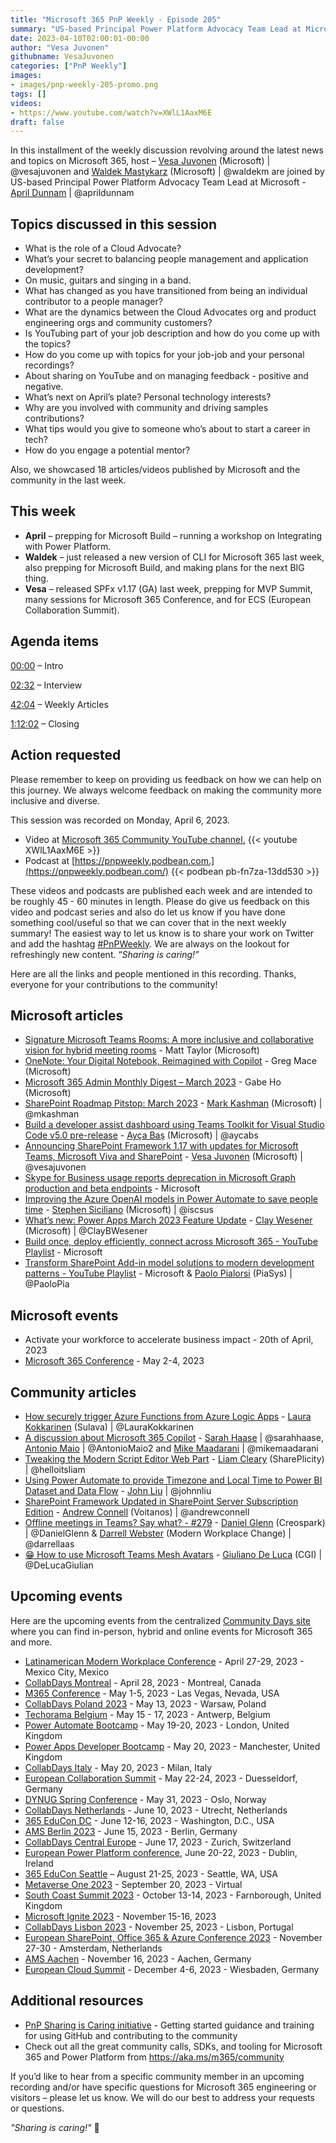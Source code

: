 ```yaml
---
title: "Microsoft 365 PnP Weekly - Episode 205"
summary: "US-based Principal Power Platform Advocacy Team Lead at Microsoft - April Dunnam, joins Microsoft’s Vesa Juvonen and Waldek Mastykarz in a discussion on her role as a Cloud Advocate, people manager, developer, presenter, mentors, YouTube sensation, plus 18 articles/videos."
date: 2023-04-10T02:00:01-00:00
author: "Vesa Juvonen"
githubname: VesaJuvonen
categories: ["PnP Weekly"]
images:
- images/pnp-weekly-205-promo.png
tags: []
videos:
- https://www.youtube.com/watch?v=XWlL1AaxM6E
draft: false
---
```


In this installment of the weekly discussion revolving around the latest news and topics on Microsoft 365, host – [Vesa Juvonen](https://twitter.com/vesajuvonen) (Microsoft) | @vesajuvonen and [Waldek Mastykarz](https://twitter.com/waldekm) (Microsoft) | @waldekm are joined by US-based Principal Power Platform Advocacy Team Lead at Microsoft - [April Dunnam](https://twitter.com/aprildunnam) \| @aprildunnam

## Topics discussed in this session

* What is the role of a Cloud Advocate?
* What’s your secret to balancing people management and application development?
* On music, guitars and singing in a band.
* What has changed as you have transitioned from being an individual contributor to a people manager?
* What are the dynamics between the Cloud Advocates org and product engineering orgs and community customers?
* Is YouTubing part of your job description and how do you come up with the topics?
* How do you come up with topics for your job-job and your personal recordings?
* About sharing on YouTube and on managing feedback - positive and negative.
* What’s next on April’s plate? Personal technology interests?
* Why are you involved with community and driving samples contributions?
* What tips would you give to someone who’s about to start a career in tech?
* How do you engage a potential mentor?

Also, we showcased 18 articles/videos published by Microsoft and the community in the last week.

## This week

* **April** – prepping for Microsoft Build – running a workshop on Integrating with Power Platform.
* **Waldek** – just released a new version of CLI for Microsoft 365 last week, also prepping for Microsoft Build, and making plans for the next BIG thing.
* **Vesa** – released SPFx v1.17 (GA) last week, prepping for MVP Summit, many sessions for Microsoft 365 Conference, and for ECS (European Collaboration Summit).

## Agenda items

[00:00](https://youtu.be/XWlL1AaxM6E?t=0) – Intro

[02:32](https://youtu.be/XWlL1AaxM6E?t=152) – Interview

[42:04](https://youtu.be/XWlL1AaxM6E?t=2524) – Weekly Articles

[1:12:02](https://youtu.be/XWlL1AaxM6E?t=4322) – Closing

## Action requested

Please remember to keep on providing us feedback on how we can help on this journey. We always welcome feedback on making the community more inclusive and diverse.

This session was recorded on Monday, April 6, 2023.

*   Video at [Microsoft 365 Community YouTube channel.](https://aka.ms/m365pnp-videos)
    {{< youtube XWlL1AaxM6E >}}
*   Podcast at [https://pnpweekly.podbean.com.](https://pnpweekly.podbean.com/)
    {{< podbean pb-fn7za-13dd530 >}}

These videos and podcasts are published each week and are intended to be roughly 45 - 60 minutes in length.  Please do give us feedback on this video and podcast series and also do let us know if you have done something cool/useful so that we can cover that in the next weekly summary! The easiest way to let us know is to share your work on Twitter and add the hashtag [#PnPWeekly](https://twitter.com/search?q=%23pnpweekly). We are always on the lookout for refreshingly new content. “_Sharing is caring!”_

Here are all the links and people mentioned in this recording. Thanks, everyone for your contributions to the community!

## Microsoft articles

* [Signature Microsoft Teams Rooms: A more inclusive and collaborative vision for hybrid meeting rooms](https://techcommunity.microsoft.com/t5/microsoft-teams-blog/signature-microsoft-teams-rooms-a-more-inclusive-and/ba-p/3770114) - Matt Taylor (Microsoft)
* [OneNote: Your Digital Notebook, Reimagined with Copilot](https://techcommunity.microsoft.com/t5/microsoft-365-blog/onenote-your-digital-notebook-reimagined-with-copilot/ba-p/3788442) - Greg Mace (Microsoft)
* [Microsoft 365 Admin Monthly Digest – March 2023](https://techcommunity.microsoft.com/t5/microsoft-365-blog/microsoft-365-admin-monthly-digest-march-2023/ba-p/3784650) - Gabe Ho (Microsoft)
* [SharePoint Roadmap Pitstop: March 2023](https://techcommunity.microsoft.com/t5/microsoft-sharepoint-blog/sharepoint-roadmap-pitstop-march-2023/ba-p/3785694) - [Mark Kashman](https://twitter.com/mkashman) (Microsoft) | @mkashman
* [Build a developer assist dashboard using Teams Toolkit for Visual Studio Code v5.0 pre-release](https://devblogs.microsoft.com/microsoft365dev/build-a-developer-assist-dashboard-using-teams-toolkit-for-visual-studio-code-v5-0-pre-release/) - [Ayça Baş](https://twitter.com/aycabs) (Microsoft) | @aycabs
* [Announcing SharePoint Framework 1.17 with updates for Microsoft Teams, Microsoft Viva and SharePoint](https://devblogs.microsoft.com/microsoft365dev/announcing-sharepoint-framework-1-17-with-updates-for-microsoft-teams-microsoft-viva-and-sharepoint/) - [Vesa Juvonen](https://twitter.com/vesajuvonen) (Microsoft) | @vesajuvonen
* [Skype for Business usage reports deprecation in Microsoft Graph production and beta endpoints](https://devblogs.microsoft.com/microsoft365dev/skype-for-business-usage-reports-deprecation-in-microsoft-graph-production-and-beta-endpoints/) - Microsoft
* [Improving the Azure OpenAI models in Power Automate to save people time](https://powerautomate.microsoft.com/blog/improving-the-azure-openai-models-in-power-automate-to-save-people-time/) - [Stephen Siciliano](https://twitter.com/iscsus) (Microsoft) | @iscsus
* [What’s new: Power Apps March 2023 Feature Update](https://powerapps.microsoft.com/blog/whats-new-power-apps-march-2023-feature-update/) - [Clay Wesener](https://twitter.com/ClayBWesener) (Microsoft) | @ClayBWesener
* [Build once, deploy efficiently, connect across Microsoft 365 - YouTube Playlist](https://www.youtube.com/playlist?list=PLWZJrkeLOrbZrxmWQEHDsu-rtHSiLfMJD) - Microsoft
* [Transform SharePoint Add-in model solutions to modern development patterns - YouTube Playlist](https://www.youtube.com/playlist?list=PLR9nK3mnD-OXJLA29Q0Xk7psbAUqzQZwe) - Microsoft & [Paolo Pialorsi](https://twitter.com/PaoloPia) (PiaSys) | @PaoloPia

## Microsoft events

* Activate your workforce to accelerate business impact - 20th of April, 2023
* [Microsoft 365 Conference](https://m365conf.com/) - May 2-4, 2023

## Community articles

* [How securely trigger Azure Functions from Azure Logic Apps](https://laurakokkarinen.com/how-to-securely-trigger-azure-functions-from-azure-logic-apps/) - [Laura Kokkarinen](https://twitter.com/LauraKokkarinen) (Sulava) | @LauraKokkarinen
* [A discussion about Microsoft 365 Copilot](https://regarding365.com/a-discussion-about-microsoft-365-copilot-ff5784a1bb24) - [Sarah Haase](https://twitter.com/sarahhaase) | @sarahhaase, [Antonio Maio](https://twitter.com/AntonioMaio2) | @AntonioMaio2 and [Mike Maadarani](https://twitter.com/mikemaadarani) | @mikemaadarani
* [Tweaking the Modern Script Editor Web Part](https://helloitsliam.com/2023/04/05/tweaking-the-modern-script-editor-web-part/) - [Liam Cleary](https://twitter.com/helloitsliam) (SharePlicity) | @helloitsliam
* [Using Power Automate to provide Timezone and Local Time to Power BI Dataset and Data Flow](http://johnliu.net/blog/2023/4/using-power-automate-to-provide-timezone-and-local-time-to-power-bi-dataset-and-data-flow) - [John Liu](https://twitter.com/johnnliu) | @johnnliu
* [SharePoint Framework Updated in SharePoint Server Subscription Edition](https://www.voitanos.io/blog/sharepoint-framework-updated-in-sharepoint-server-subscription-edition/) - [Andrew Connell](https://twitter.com/andrewconnell) (Voitanos) | @andrewconnell
* [Offline meetings in Teams? Say what?  - #279](https://www.messagecentershow.com/e/offline-meetings-in-teams-say-what-279/) - [Daniel Glenn](https://twitter.com/DanielGlenn) (Creospark) | @DanielGlenn & [Darrell Webster](https://twitter.com/darrellaas) (Modern Workplace Change) | @darrellaas
* [😁 How to use Microsoft Teams Mesh Avatars](https://www.youtube.com/watch?v=2htJ1s33WFY) - [Giuliano De Luca](https://twitter.com/DeLucaGiulian) (CGI) | @DeLucaGiulian

## Upcoming events

Here are the upcoming events from the centralized [Community Days site](https://communitydays.org/events?when=upcoming) where you can find in-person, hybrid and online events for Microsoft 365 and more.

* [Latinamerican Modern Workplace Conference](https://www.communitydays.org/event/2023-04-27/get-cslatam-conference-2023) - April 27-29, 2023 - Mexico City, Mexico
* [CollabDays Montreal](https://www.collabdays.org/2023-montreal/) - April 28, 2023 - Montreal, Canada
* [M365 Conference](https://m365conf.com/#!/) - May 1-5, 2023 - Las Vegas, Nevada, USA
* [CollabDays Poland 2023](https://www.communitydays.org/event/2023-05-13/collabdays-poland-2023) - May 13, 2023 - Warsaw, Poland
* [Techorama Belgium](https://www.techorama.be/) - May 15 - 17, 2023 - Antwerp, Belgium
* [Power Automate Bootcamp](https://www.communitydays.org/event/2023-05-19/power-automate-bootcamp-2023) - May 19-20, 2023 - London, United Kingdom
* [Power Apps Developer Bootcamp](https://www.communitydays.org/event/2023-05-20/power-apps-developer-bootcamp) - May 20, 2023 - Manchester, United Kingdom
* [CollabDays Italy](https://www.collabdays.org/2023-italy/) - May 20, 2023 - Milan, Italy
* [European Collaboration Summit](https://www.collabsummit.eu/) - May 22-24, 2023 - Duesseldorf, Germany
* [DYNUG Spring Conference](https://www.communitydays.org/event/2023-05-31/dynug-spring-conference) - May 31, 2023 - Oslo, Norway
* [CollabDays Netherlands](https://www.communitydays.org/event/2023-06-10/collabdays-netherlands-2023) - June 10, 2023 - Utrecht, Netherlands
* [365 EduCon DC](https://365educon.com/DC/) - June 12-16, 2023 - Washington, D.C., USA
* [AMS Berlin 2023](https://www.communitydays.org/event/2023-06-15/amsberlin-2023) - June 15, 2023 - Berlin, Germany
* [CollabDays Central Europe](https://www.collabdays.org/2023-ce/) - June 17, 2023 - Zurich, Switzerland
* [European Power Platform conference](https://www.sharepointeurope.com/european-power-platform-conference/), June 20-22, 2023 - Dublin, Ireland
* [365 EduCon Seattle](https://365educon.com/Seattle/) – August 21-25, 2023 - Seattle, WA, USA
* [Metaverse One 2023](https://www.communitydays.org/event/2023-09-20/metaverse-one-2023) - September 20, 2023 - Virtual
* [South Coast Summit 2023](https://www.southcoastsummit.com/) - October 13-14, 2023 - Farnborough, United Kingdom
* [Microsoft Ignite 2023](https://ignite.microsoft.com/) - November 15-16, 2023
* [CollabDays Lisbon 2023](https://www.collabdays.org/2023-lisbon/) - November 25, 2023 - Lisbon, Portugal
* [European SharePoint, Office 365 & Azure Conference 2023](https://www.sharepointeurope.com/) - November 27-30 - Amsterdam, Netherlands
* [AMS Aachen](https://www.communitydays.org/event/2023-11-16/ams-aachen) - November 16, 2023 - Aachen, Germany
* [European Cloud Summit](https://www.cloudsummit.eu/) - December 4-6, 2023 - Wiesbaden, Germany

## Additional resources

* [PnP Sharing is Caring initiative](https://aka.ms/sharing-is-caring) - Getting started guidance and training for using GitHub and contributing to the community
* Check out all the great community calls, SDKs, and tooling for Microsoft 365 and Power Platform from <https://aka.ms/m365/community>

If you’d like to hear from a specific community member in an upcoming recording and/or have specific questions for Microsoft 365 engineering or visitors – please let us know. We will do our best to address your requests or questions.

_"Sharing is caring!"_ 🧡
